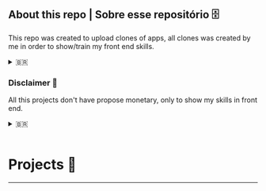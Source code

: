 ## About this repo | Sobre esse repositório 🗄

This repo was created to upload clones of apps, all clones was created by me in order to show/train my front end skills.

<details>
    <summary>🇧🇷</summary>
    <p>Esse repositório foi criado para enviar clones de aplicações, todos os clones foram criados por mim com o objetivo de mostrar/treinar as minhas habilidades no front end.</p>
</details>

### Disclaimer 🚨

<p> All this projects don't have propose monetary, only to show my skills in front end.</p>
<details>
    <summary>🇧🇷</summary>
    <p>Todos esses projetos não possuem propósito monetário, apenas para mostrar minhas habilidades com desenvolvimento front end.</p>
</details>
<br>

# Projects 📌
---